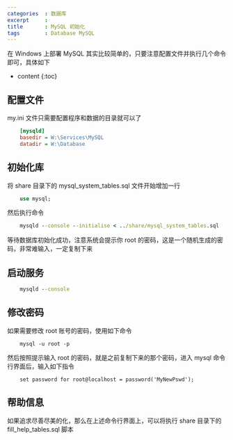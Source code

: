 ```yaml
---
categories  : 数据库
excerpt     : 
title       : MySQL 初始化
tags        : Database MySQL
---
```


在 Windows 上部署 MySQL 其实比较简单的，只要注意配置文件并执行几个命令即可，具体如下
<!--- more --->

* content
{:toc}

## 配置文件
my.ini 文件只需要配置程序和数据的目录就可以了
``` ini
    [mysqld]
    basedir = W:\Services\MySQL
    datadir = W:\Database
```
## 初始化库
将 share 目录下的 mysql_system_tables.sql 文件开始增加一行
``` sql
    use mysql;
```
然后执行命令
``` bat
    mysqld --console --initialise < ../share/mysql_system_tables.sql
```
等待数据库初始化成功，注意系统会提示你 root 的密码，这是一个随机生成的密码，非常难输入，一定复制下来

## 启动服务
``` cmd
    mysqld --console
```

## 修改密码
如果需要修改 root 账号的密码，使用如下命令
```batch
    mysql -u root -p
```
然后按照提示输入 root 的密码，就是之前复制下来的那个密码，进入 mysql 命令行界面后，输入如下指令
``` batch
    set password for root@localhost = password('MyNewPswd');
```

## 帮助信息
如果追求尽善尽美的化，那么在上述命令行界面上，可以将执行 share 目录下的 fill_help_tables.sql 脚本
